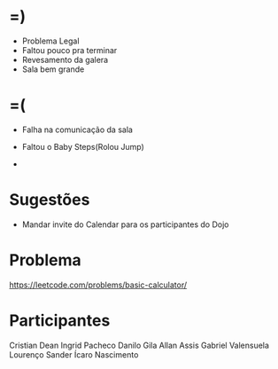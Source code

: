 =)
==
 - Problema Legal
 - Faltou pouco pra terminar 
 - Revesamento da galera
 - Sala bem grande 
 

=(
==
 - Falha na comunicação da sala
 - Faltou o Baby Steps(Rolou Jump)

- 

Sugestões
=========

- Mandar invite do Calendar para os participantes do Dojo 

Problema
========
https://leetcode.com/problems/basic-calculator/

Participantes
=============

Cristian Dean
Ingrid Pacheco
Danilo Gila
Allan Assis
Gabriel Valensuela
Lourenço Sander
Ícaro Nascimento